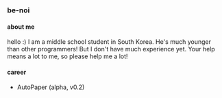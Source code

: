 ### be-noi
#### about me
hello :)
I am a middle school student in South Korea.
He's much younger than other programmers!
But I don't have much experience yet.
Your help means a lot to me, so please help me a lot!

#### career
- AutoPaper (alpha, v0.2)

